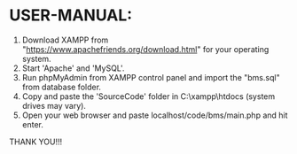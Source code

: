 # USER-MANUAL:

1. Download XAMPP from "https://www.apachefriends.org/download.html" for your operating system.
2. Start 'Apache' and 'MySQL'.
4. Run phpMyAdmin from XAMPP control panel and import the "bms.sql" from database folder.
5. Copy and paste the 'SourceCode' folder in C:\xampp\htdocs (system drives may vary).
6. Open your web browser and paste localhost/code/bms/main.php and hit enter.

THANK YOU!!!
